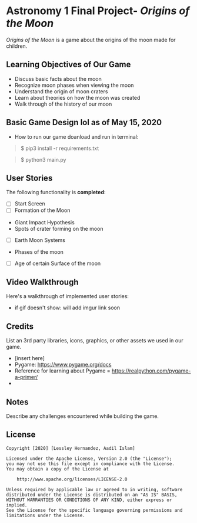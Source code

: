 # Astronomy 1 Final Project- *Origins of the Moon*

*Origins of the Moon* is a game about the origins of the moon made for children.

## Learning Objectives of Our Game
- Discuss basic facts about the moon
- Recognize moon phases when viewing the moon
- Understand the origin of moon craters
- Learn about theories on how the moon was created
- Walk through of the history of our moon

## Basic Game Design lol as of May 15, 2020
+ How to run our game doanload and run in terminal: 
> $ pip3 install -r requirements.txt

> $ python3 main.py


## User Stories

The following functionality is **completed**:
+ [ ] Start Screen
+ [ ] Formation of the Moon
- Giant Impact Hypothesis
- Spots of crater forming on the moon
+ [ ] Earth Moon Systems
- Phases of the moon
+ [ ] Age of certain Surface of the moon

## Video Walkthrough

Here's a walkthrough of implemented user stories:

<!--- just <img src='' width='' alt='Video Walkthrough' /> --->
- if gif doesn't show: will add imgur link soon

## Credits

List an 3rd party libraries, icons, graphics, or other assets we used in our game.

- [insert here]
- Pygame: https://www.pygame.org/docs 
- Reference for learning about Pygame = https://realpython.com/pygame-a-primer/
- 

## Notes

Describe any challenges encountered while building the game.

## License

    Copyright [2020] [Lessley Hernandez, Aadil Islam]

    Licensed under the Apache License, Version 2.0 (the "License");
    you may not use this file except in compliance with the License.
    You may obtain a copy of the License at

        http://www.apache.org/licenses/LICENSE-2.0

    Unless required by applicable law or agreed to in writing, software
    distributed under the License is distributed on an "AS IS" BASIS,
    WITHOUT WARRANTIES OR CONDITIONS OF ANY KIND, either express or implied.
    See the License for the specific language governing permissions and
    limitations under the License.
